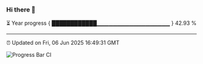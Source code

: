 ### Hi there 👋

⏳ Year progress { ████████████▁▁▁▁▁▁▁▁▁▁▁▁▁▁▁▁▁▁ } 42.93 %

---

⏰ Updated on Fri, 06 Jun 2025 16:49:31 GMT

![Progress Bar CI](https://github.com/IshwaranRudhara/GIT-ACTION/workflows/Progress%20Bar%20CI/badge.svg)
